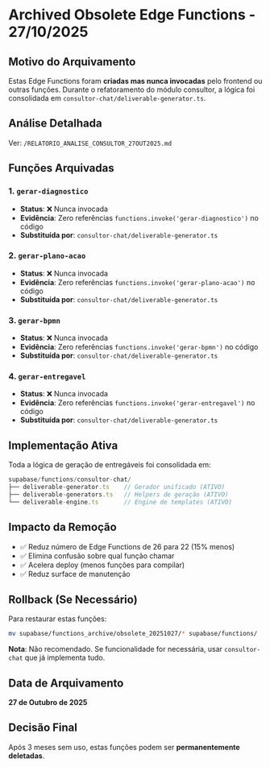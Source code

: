 # Archived Obsolete Edge Functions - 27/10/2025

## Motivo do Arquivamento

Estas Edge Functions foram **criadas mas nunca invocadas** pelo frontend ou outras funções. Durante o refatoramento do módulo consultor, a lógica foi consolidada em `consultor-chat/deliverable-generator.ts`.

## Análise Detalhada

Ver: `/RELATORIO_ANALISE_CONSULTOR_27OUT2025.md`

## Funções Arquivadas

### 1. `gerar-diagnostico`
- **Status**: ❌ Nunca invocada
- **Evidência**: Zero referências `functions.invoke('gerar-diagnostico')` no código
- **Substituída por**: `consultor-chat/deliverable-generator.ts`

### 2. `gerar-plano-acao`
- **Status**: ❌ Nunca invocada
- **Evidência**: Zero referências `functions.invoke('gerar-plano-acao')` no código
- **Substituída por**: `consultor-chat/deliverable-generator.ts`

### 3. `gerar-bpmn`
- **Status**: ❌ Nunca invocada
- **Evidência**: Zero referências `functions.invoke('gerar-bpmn')` no código
- **Substituída por**: `consultor-chat/deliverable-generator.ts`

### 4. `gerar-entregavel`
- **Status**: ❌ Nunca invocada
- **Evidência**: Zero referências `functions.invoke('gerar-entregavel')` no código
- **Substituída por**: `consultor-chat/deliverable-generator.ts`

## Implementação Ativa

Toda a lógica de geração de entregáveis foi consolidada em:

```typescript
supabase/functions/consultor-chat/
├── deliverable-generator.ts    // Gerador unificado (ATIVO)
├── deliverable-generators.ts   // Helpers de geração (ATIVO)
└── deliverable-engine.ts       // Engine de templates (ATIVO)
```

## Impacto da Remoção

- ✅ Reduz número de Edge Functions de 26 para 22 (15% menos)
- ✅ Elimina confusão sobre qual função chamar
- ✅ Acelera deploy (menos funções para compilar)
- ✅ Reduz surface de manutenção

## Rollback (Se Necessário)

Para restaurar estas funções:

```bash
mv supabase/functions_archive/obsolete_20251027/* supabase/functions/
```

**Nota**: Não recomendado. Se funcionalidade for necessária, usar `consultor-chat` que já implementa tudo.

## Data de Arquivamento

**27 de Outubro de 2025**

## Decisão Final

Após 3 meses sem uso, estas funções podem ser **permanentemente deletadas**.
